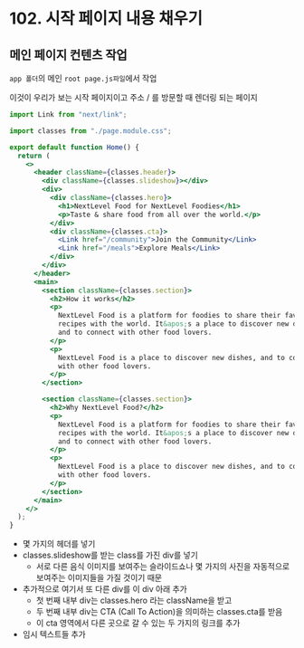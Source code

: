 # 102. 시작 페이지 내용 채우기

## 메인 페이지 컨텐츠 작업

`app 폴더`의 메인 `root page.js파일`에서 작업

이것이 우리가 보는 시작 페이지이고 주소 / 를 방문할 때 렌더링 되는 페이지

```jsx
import Link from "next/link";

import classes from "./page.module.css";

export default function Home() {
  return (
    <>
      <header className={classes.header}>
        <div className={classes.slideshow}></div>
        <div>
          <div className={classes.hero}>
            <h1>NextLevel Food for NextLevel Foodies</h1>
            <p>Taste & share food from all over the world.</p>
          </div>
          <div className={classes.cta}>
            <Link href="/community">Join the Community</Link>
            <Link href="/meals">Explore Meals</Link>
          </div>
        </div>
      </header>
      <main>
        <section className={classes.section}>
          <h2>How it works</h2>
          <p>
            NextLevel Food is a platform for foodies to share their favorite
            recipes with the world. It&apos;s a place to discover new dishes,
            and to connect with other food lovers.
          </p>
          <p>
            NextLevel Food is a place to discover new dishes, and to connect
            with other food lovers.
          </p>
        </section>

        <section className={classes.section}>
          <h2>Why NextLevel Food?</h2>
          <p>
            NextLevel Food is a platform for foodies to share their favorite
            recipes with the world. It&apos;s a place to discover new dishes,
            and to connect with other food lovers.
          </p>
          <p>
            NextLevel Food is a place to discover new dishes, and to connect
            with other food lovers.
          </p>
        </section>
      </main>
    </>
  );
}
```

- 몇 가지의 헤더를 넣기
- classes.slideshow를 받는 class를 가진 div를 넣기
  - 서로 다른 음식 이미지를 보여주는 슬라이드쇼나 몇 가지의 사진을 자동적으로 보여주는 이미지들을 가질 것이기 때문
- 추가적으로 여기서 또 다른 div를 이 div 아래 추가
  - 첫 번째 내부 div는 classes.hero 라는 className을 받고
  - 두 번째 내부 div는 CTA (Call To Action)을 의미하는 classes.cta를 받음
  - 이 cta 영역에서 다른 곳으로 갈 수 있는 두 가지의 링크를 추가
- 임시 텍스트들 추가
